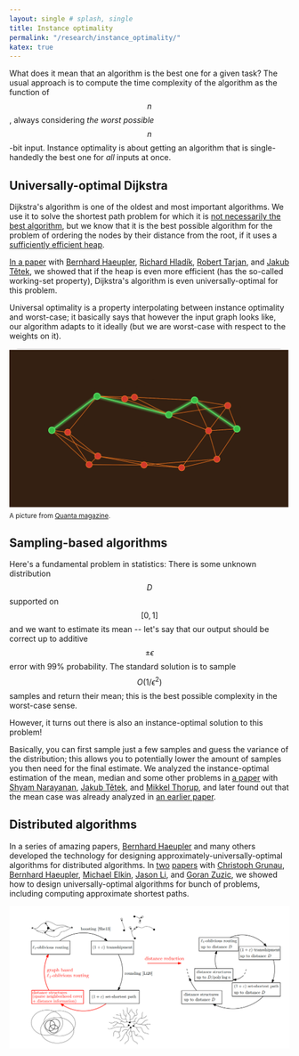 ```yaml
---
layout: single # splash, single
title: Instance optimality
permalink: "/research/instance_optimality/"
katex: true
---
```


What does it mean that an algorithm is the best one for a given task? The usual approach is to compute the time complexity of the algorithm as the function of $$n$$, always considering *the worst possible* $$n$$-bit input. Instance optimality is about getting an algorithm that is single-handedly the best one for *all* inputs at once. 


<!--
## Formally 

Very formally speaking, it means that our algorithm $$A$$ satisfies this:

$$
\exists C: \forall A': \forall n: \max_{\text{$n$-bit input $I$}} \text{time}(A, I) \le C \cdot \max_{\text{$n$-bit input $I$}} \text{time}(A', I)
$$

where $$\text{time}(A, I)$$ is the time that an algorithm $$A$$ spends on an instance $$I$$. 
For example, when we say that mergesort is the best possible algorithm for sorting (in the comparison model), this is what we have in mind. 

But we could be more adventurous. In fact, why shouldn't we try to construct algorithms that are the best possible on *every single input*? Such algorithms are called instance-optimal and formally, this is what instance optimality means: 

$$
\exists C: \forall A': \forall I: \text{time}(A, I) \le C \cdot \text{time}(A', I)
$$

This definition seems extremely silly: how can we compare ourselves with algorithm *print(42)* on inputs where the output is 42? To fix that, we require in the definition of instance-optimality that $$A'$$ is correct on all inputs, not just $$I$$. But even then, how can we beat this algorithm (that hardcodes the correct answer 42 on my_favorite_input)?

```
if(input==my_favorite_input)
    print(42);
else 
    some_correct_algorithm(input);
```

In most cases, this algorithm indeed kills any hope for instance optimality, but it turns out that in many interesting scenario, checking whether *input == my_favorite_input* is too costly and we can thus keep the hope for achieving instance optimality or some variant of it. Here are some examples:
-->

## Universally-optimal Dijkstra

Dijkstra's algorithm is one of the oldest and most important algorithms. We use it to solve the shortest path problem for which it is [not necessarily the best algorithm](https://arxiv.org/abs/2307.04139), but we know that it is the best possible algorithm for the problem of ordering the nodes by their distance from the root, if it uses a [sufficiently efficient heap](https://en.wikipedia.org/wiki/Fibonacci_heap).  

[In a paper](https://arxiv.org/abs/2311.11793) with [Bernhard Haeupler](https://people.inf.ethz.ch/haeuplb/), [Richard Hladík](https://rihl.uralyx.cz/), [Robert Tarjan](https://www.cs.princeton.edu/people/profile/ret), and [Jakub Tětek](https://sites.google.com/view/jakub-tetek/), we showed that if the heap is even more efficient (has the so-called working-set property), Dijkstra's algorithm is even universally-optimal for this problem. 

Universal optimality is a property interpolating between instance optimality and worst-case; it basically says that however the input graph looks like, our algorithm adapts to it ideally (but we are worst-case with respect to the weights on it).  

[
![quanta picture](/assets/images/quanta.png "A picture from Quanta magazine")
](https://www.quantamagazine.org/computer-scientists-establish-the-best-way-to-traverse-a-graph-20241025/)
<small>A picture from [Quanta magazine](https://www.quantamagazine.org/computer-scientists-establish-the-best-way-to-traverse-a-graph-20241025/).</small>

## Sampling-based algorithms

Here's a fundamental problem in statistics: There is some unknown distribution $$D$$ supported on $$[0, 1]$$ and we want to estimate its mean -- let's say that our output should be correct up to additive $$\pm \epsilon$$ error with 99% probability. The standard solution is to sample $$O(1/\epsilon^2)$$ samples and return their mean; this is the best possible complexity in the worst-case sense. 

However, it turns out there is also an instance-optimal solution to this problem! 
<!--
Here it is:

1. $$T_1 \leftarrow 1/\epsilon, \; x_1, \dots, x_{T_1} \leftarrow$$ sample from input
3. $$\hat{\mu} \leftarrow \frac{1}{T_1} \sum_{i = 1}^{T_1} x_i, \; \hat{\sigma}^2 \leftarrow \frac{1}{T_1-1} \sum_{i = 1}^{T_1} (\hat{\mu} - x_i)^2$$
5. $$T_2 \leftarrow O(1/\epsilon + \hat{\sigma}^2/\epsilon^2)$$
6. Sample additional $$T_2$$ samples and return their mean
-->
Basically, you can first sample just a few samples and guess the variance of the distribution; this allows you to potentially lower the amount of samples you then need for the final estimate. We analyzed the instance-optimal estimation of the mean, median and some other problems in [a paper](https://arxiv.org/abs/2410.14643) with [Shyam Narayanan](https://sites.google.com/view/shyamnarayanan/home), [Jakub Tětek](https://sites.google.com/view/jakub-tetek/), and [Mikkel Thorup](http://hjemmesider.diku.dk/~mthorup/), and later found out that the mean case was already analyzed in [an earlier paper](https://epubs.siam.org/doi/abs/10.1137/S0097539797315306?download=true&journalCode=smjcat). 

## Distributed algorithms

In a series of amazing papers, [Bernhard Haeupler](https://people.inf.ethz.ch/haeuplb/) and many others developed the technology for designing approximately-universally-optimal algorithms for distributed algorithms. In [two](https://arxiv.org/abs/2204.05874) [papers](https://arxiv.org/abs/2204.08254) with [Christoph Grunau](https://people.inf.ethz.ch/cgrunau/), [Bernhard Haeupler](https://people.inf.ethz.ch/haeuplb/), [Michael Elkin](https://www.cs.bgu.ac.il/~elkinm/), [Jason Li](https://q3r.github.io/), and [Goran Zuzic](https://goranzuzic.github.io/), we showed how to design universally-optimal algorithms for bunch of problems, including computing approximate shortest paths. 

![Distributed algorithm for approximate shortest paths](/assets/images/dist_paths.png "Distributed algorithm for approximate shortest paths")